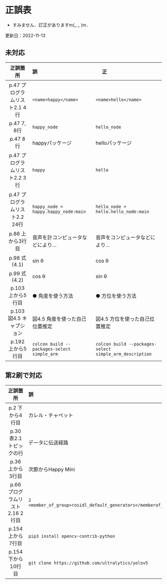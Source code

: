 # 正誤表
- すみません．訂正がありますm(_ _ )m．

更新日：2022-11-13 

## 未対応
|    正誤箇所     |                誤                 |　             正                |  
| :-----------:  | :-------------------------------- |:--------------------------------|
| p.47 プログラムリスト2.1 4行 | `<name>happy</name>` | `<name>hello</name>` |
| p.47 7, 8行 | `happy_node` | `hello_node` |
| p.47 8行 | happyパッケージ | helloパッケージ |
| p.47 プログラムリスト2.2 3行 | `happy` | `hello` |
| p.47 プログラムリスト2.2 24行 | `happy_node = happy.happy_node:main` | `hello_node = hello.hello_node:main` |
| p.86 上から3行目 |音声を計コンピュータなどにより…|音声をコンピュータなどにより…|  
| p.98 式(4.1) |sin &theta; | cos &theta; |  
| p.99 式(4.2) |cos &theta; | sin &theta; |  
| p.103 上から5行目 | ● 角度を使う方法| ● 方位を使う方法|
| p.103 図4.5 キャプション | 図4.5 角度を使った自己位置推定| 図4.5 方位を使った自己位置推定|
| p.192 上から5行目 |`colcon build --packages-select simple_arm`|`colcon build --packages-select simple_arm_description`|

## 第2刷で対応
|    正誤箇所     |                誤                 |　             正                |  
| :-----------:  | :-------------------------------- |:--------------------------------|
| p.2  下から4行目|カレル・チャペット　　　 　 　　      |カレル・チャペック    　           | 
| p.30 表2.1 トピックの行|データに伝送経路　　 　　      |データの伝送経路　　　　           | 
| p.36 上から3行目|次節からHappy Mini　　　　 　　      |4.3.3節からHappy Mini　           | 
| p.66　プログラムリスト 2.16 2行目 | `2   <member_of_group>rosidl_default_generators</memberof_group>`|`2   <exec_depend>rosidl_default_runtime</exec_depend>`</br>`3   <member_of_group>rosidl_interface_packages</member_of_group>` | 
| p.154 上から7行目 |`pip3 install opencv-contrib-python`|`pip3 install opencv-contrib-python==4.5.5.64`|
| p.154 下から10行目 |`git clone https://github.com/ultralytics/yolov5`|`git clone -b v6.2 https://github.com/ultralytics/yolov5`|

